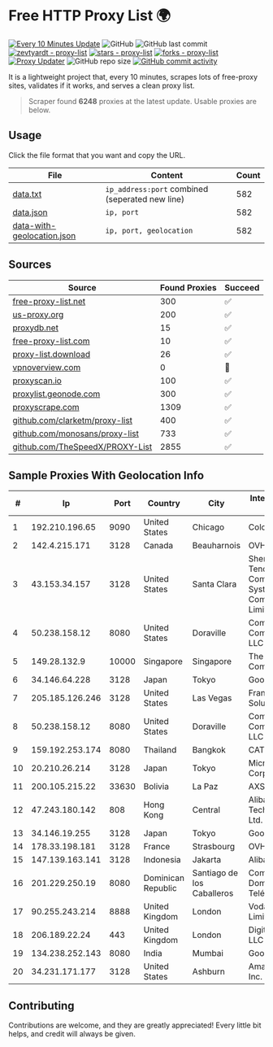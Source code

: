 
# Free HTTP Proxy List 🌍

[![Every 10 Minutes Update](https://github.com/mertguvencli/http-proxy-list/actions/workflows/main.yml/badge.svg?branch=main)](https://github.com/mertguvencli/http-proxy-list/actions/workflows/main.yml)
![GitHub](https://img.shields.io/github/license/mertguvencli/http-proxy-list)
![GitHub last commit](https://img.shields.io/github/last-commit/mertguvencli/http-proxy-list)
[![zevtyardt - proxy-list](https://img.shields.io/static/v1?label=zevtyardt&message=proxy-list&color=blue&logo=github)](https://github.com/zevtyardt/proxy-list "Go to GitHub repo")
[![stars - proxy-list](https://img.shields.io/github/stars/zevtyardt/proxy-list?style=social)](https://github.com/zevtyardt/proxy-list)
[![forks - proxy-list](https://img.shields.io/github/forks/zevtyardt/proxy-list?style=social)](https://github.com/zevtyardt/proxy-list)
[![Proxy Updater](https://github.com/zevtyardt/proxy-list/workflows/Proxy%20Updater/badge.svg)](https://github.com/zevtyardt/proxy-list/actions?query=workflow:"Proxy+Updater")
![GitHub repo size](https://img.shields.io/github/repo-size/zevtyardt/proxy-list)
[![GitHub commit activity](https://img.shields.io/github/commit-activity/m/zevtyardt/proxy-list?logo=commits)](https://github.com/zevtyardt/proxy-list/commits/main)

It is a lightweight project that, every 10 minutes, scrapes lots of free-proxy sites, validates if it works, and serves a clean proxy list.

> Scraper found **6248** proxies at the latest update. Usable proxies are below.

## Usage

Click the file format that you want and copy the URL.

|File|Content|Count|
|----|-------|-----|
|[data.txt](https://raw.githubusercontent.com/mertguvencli/http-proxy-list/main/proxy-list/data.txt)|`ip_address:port` combined (seperated new line)|582|
|[data.json](https://raw.githubusercontent.com/mertguvencli/http-proxy-list/main/proxy-list/data.json)|`ip, port`|582|
|[data-with-geolocation.json](https://raw.githubusercontent.com/mertguvencli/http-proxy-list/main/proxy-list/data-with-geolocation.json)|`ip, port, geolocation`|582|

## Sources

|Source|Found Proxies|Succeed|
|------|-------------|-------|
|[free-proxy-list.net](https://free-proxy-list.net)|300|✅|
|[us-proxy.org](https://www.us-proxy.org)|200|✅|
|[proxydb.net](http://proxydb.net)|15|✅|
|[free-proxy-list.com](https://free-proxy-list.com/?page=&port=&type%5B%5D=http&type%5B%5D=https&up_time=0&search=Search)|10|✅|
|[proxy-list.download](https://www.proxy-list.download/HTTP)|26|✅|
|[vpnoverview.com](https://vpnoverview.com/privacy/anonymous-browsing/free-proxy-servers)|0|🚫|
|[proxyscan.io](https://www.proxyscan.io)|100|✅|
|[proxylist.geonode.com](https://proxylist.geonode.com/api/proxy-list?limit=300&page=1&sort_by=lastChecked&sort_type=desc&protocols=http,https)|300|✅|
|[proxyscrape.com](https://api.proxyscrape.com/v2/?request=displayproxies&protocol=http&timeout=10000&country=all&ssl=all&anonymity=all)|1309|✅|
|[github.com/clarketm/proxy-list](https://raw.githubusercontent.com/clarketm/proxy-list/master/proxy-list-raw.txt)|400|✅|
|[github.com/monosans/proxy-list](https://raw.githubusercontent.com/monosans/proxy-list/main/proxies/http.txt)|733|✅|
|[github.com/TheSpeedX/PROXY-List](https://raw.githubusercontent.com/TheSpeedX/PROXY-List/master/http.txt)|2855|✅|


## Sample Proxies With Geolocation Info

|#|Ip|Port|Country|City|Internet Service Provider|
|-|--|----|-------|----|-------------------------|
|1|192.210.196.65|9090|United States|Chicago|ColoCrossing|
|2|142.4.215.171|3128|Canada|Beauharnois|OVH SAS|
|3|43.153.34.157|3128|United States|Santa Clara|Shenzhen Tencent Computer Systems Company Limited|
|4|50.238.158.12|8080|United States|Doraville|Comcast Cable Communications, LLC|
|5|149.28.132.9|10000|Singapore|Singapore|The Constant Company|
|6|34.146.64.228|3128|Japan|Tokyo|Google LLC|
|7|205.185.126.246|3128|United States|Las Vegas|FranTech Solutions|
|8|50.238.158.12|8080|United States|Doraville|Comcast Cable Communications, LLC|
|9|159.192.253.174|8080|Thailand|Bangkok|CAT-BB|
|10|20.210.26.214|3128|Japan|Tokyo|Microsoft Corporation|
|11|200.105.215.22|33630|Bolivia|La Paz|AXS Bolivia S. A.|
|12|47.243.180.142|808|Hong Kong|Central|Alibaba (US) Technology Co., Ltd.|
|13|34.146.19.255|3128|Japan|Tokyo|Google LLC|
|14|178.33.198.181|3128|France|Strasbourg|OVH SAS|
|15|147.139.163.141|3128|Indonesia|Jakarta|Alibaba.com LLC|
|16|201.229.250.19|8080|Dominican Republic|Santiago de los Caballeros|Compañía Dominicana de Teléfonos S. A.|
|17|90.255.243.214|8888|United Kingdom|London|Vodafone Limited|
|18|206.189.22.24|443|United Kingdom|London|DigitalOcean, LLC|
|19|134.238.252.143|8080|India|Mumbai|Google LLC|
|20|34.231.171.177|3128|United States|Ashburn|Amazon.com, Inc.|



## Contributing

Contributions are welcome, and they are greatly appreciated! Every
little bit helps, and credit will always be given.

